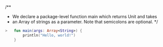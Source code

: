 /**
 * We declare a package-level function main which returns Unit and takes
 * an Array of strings as a parameter. Note that semicolons are optional.
 */
``` kotlin
>	fun main(args: Array<String>) {
    	println("Hello, world!")
	}

	
```